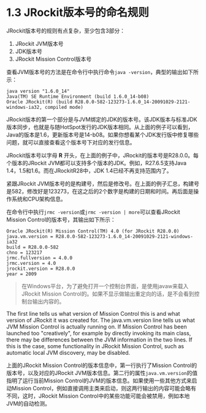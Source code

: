 # 1.3 JRockit版本号的命名规则

JRockit版本号的规则有点复杂，至少包含3部分：

1. JRockit JVM版本号
2. JDK版本号
3. JRockit Mission Control版本号

查看JVM版本号的方法是在命令行中执行命令`java -version`，典型的输出如下所示：

    java version "1.6.0_14"
    Java(TM) SE Runtime Environment (build 1.6.0_14-b08)
    Oracle JRockit(R) (build R28.0.0-582-123273-1.6.0_14-20091029-2121-windows-ia32, compiled mode)

JRockit版本的第一个部分是与JVM绑定的JDK的版本号。该JDK版本与标准JDK版本同步，也就是与随HotSpot发行的JDK版本相同。从上面的例子可以看到，Java的版本是1.6，更新版本号是14-b08。如果你想看某个JDK发行版中修复哪些问题，就可以直接查看这个版本号下对应的发行信息。

JRockit版本号以字母 **R** 开头，在上面的例子中，JRockit的版本号是R28.0.0。每个版本的JRockit JVM都可以支持多个版本的JDK。例如，R27.6.5支持Java 1.4，1.5和1.6。而在JRockitR28中，JDK 1.4已经不再支持范围内了。

紧跟JRockit JVM版本号的是构建号，然后是修改号。在上面的例子汇总，构建号是582，修改好是123273，在这之后的2个数字是构建的日期和时间。再后面是操作系统和CPU架构信息。

在命令行中执行`jrmc -version`或`jrmc -version | more`可以查看JRockit Mission Control的版本号，其输出如下所示：

    Oracle JRockit(R) Mission Control(TM) 4.0 (for JRockit R28.0.0)
    java.vm.version = R28.0.0-582-123273-1.6.0_14-20091029-2121-windows-ia32
    build = R28.0.0-582
    chno = 123217
    jrmc.fullversion = 4.0.0
    jrmc.version = 4.0
    jrockit.version = R28.0.0
    year = 2009

>在Windows平台，为了避免打开一个控制台界面，是使用javaw来载入JRockit Mission Control的。如果不显示做输出重定向的话，是不会看到控制台输出内容的。

The first line tells us what version of Mission Control this is and what version of
JRockit it was created for. The java.vm.version line tells us what JVM Mission
Control is actually running on. If Mission Control has been launched too "creatively",
for example by directly invoking its main class, there may be differences between
the JVM information in the two lines. If this is the case, some functionality in
JRockit Mission Control, such as automatic local JVM discovery, may be disabled.

上面的JRockit Mission Control的版本信息中，第一行执行了Mission Control的版本号，以及对应的JRockit JVM版本信息。第二行的属性`java.vm.version`的值指明了运行当前Mission Control的JVM的版本信息。如果使用一些其他方式来启动Mission Control，例如直接调用主类来启动，则这两行输出的内容可能会略有不同，这时，JRockit Mission Control中的某些功能可能会被禁用，例如本地JVM的自动检测。
